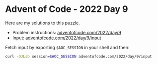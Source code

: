 # Advent of Code - 2022 Day 9
Here are my solutions to this puzzle.

* Problem instructions: [adventofcode.com/2022/day/9](https://adventofcode.com/2022/day/9)
* Input: [adventofcode.com/2022/day/9/input](https://adventofcode.com/2022/day/9/input)

Fetch input by exporting `$AOC_SESSION` in your shell and then:
```bash
curl -OJLsb session=$AOC_SESSION adventofcode.com/2022/day/9/input
```
